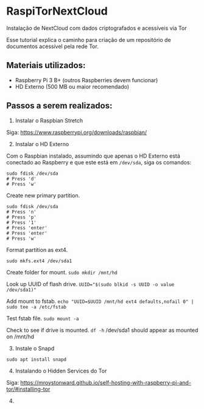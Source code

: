 # RaspiTorNextCloud
Instalação de NextCloud com dados criptografados e acessíveis via Tor

Esse tutorial explica o caminho para criação de um repositório de documentos acessível pela rede Tor.

## Materiais utilizados:

- Raspberry Pi 3 B+ (outros Raspberries devem funcionar)
- HD Externo (500 MB ou maior recomendado)

## Passos a serem realizados:

1) Instalar o Raspbian Stretch

Siga: https://www.raspberrypi.org/downloads/raspbian/

2) Instalar o HD Externo

Com o Raspbian instalado, assumindo que apenas o HD Externo está conectado ao Raspberry e que este está em `/dev/sda`, siga os comandos:

```
sudo fdisk /dev/sda 
# Press 'd'
# Press 'w'
```
Create new primary partition.

```
sudo fdisk /dev/sda
# Press 'n'
# Press 'p'
# Press '1'
# Press 'enter'
# Press 'enter'
# Press 'w'
```
Format partition as ext4.
```
sudo mkfs.ext4 /dev/sda1
```

Create folder for mount.
`sudo mkdir /mnt/hd`

Look up UUID of flash drive.
`UUID="$(sudo blkid -s UUID -o value /dev/sda1)"`

Add mount to fstab.
`echo "UUID=$UUID /mnt/hd ext4 defaults,nofail 0" | sudo tee -a /etc/fstab`

Test fstab file.
`sudo mount -a`

Check to see if drive is mounted.
`df -h`
/dev/sda1 should appear as mounted on /mnt/hd

3) Instale o Snapd

`sudo apt install snapd`

4) Instalando o Hidden Services do Tor

Siga: https://mroystonward.github.io/self-hosting-with-raspberry-pi-and-tor/#installing-tor

4) 
